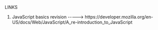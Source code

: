 LINKS

<ol>
  <li> JavaScript basics revision -----> https://developer.mozilla.org/en-US/docs/Web/JavaScript/A_re-introduction_to_JavaScript
  </li>
</ol>
